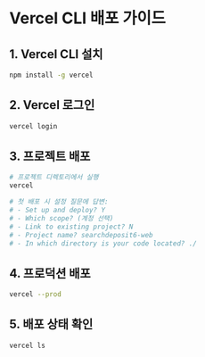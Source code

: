 # Vercel CLI 배포 가이드

## 1. Vercel CLI 설치
```bash
npm install -g vercel
```

## 2. Vercel 로그인
```bash
vercel login
```

## 3. 프로젝트 배포
```bash
# 프로젝트 디렉토리에서 실행
vercel

# 첫 배포 시 설정 질문에 답변:
# - Set up and deploy? Y
# - Which scope? (계정 선택)
# - Link to existing project? N
# - Project name? searchdeposit6-web
# - In which directory is your code located? ./
```

## 4. 프로덕션 배포
```bash
vercel --prod
```

## 5. 배포 상태 확인
```bash
vercel ls
```
